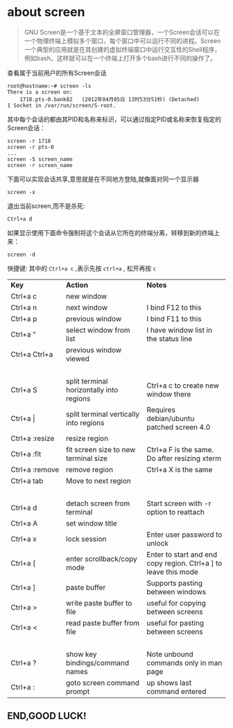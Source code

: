 about screen
=======================
    
> GNU Screen是一个基于文本的全屏窗口管理器，一个Screen会话可以在一个物理终端上模拟多个窗口，每个窗口中可以运行不同的进程。Screen一个典型的应用就是在其创建的虚拟终端窗口中运行交互性的Shell程序，例如bash，这样就可以在一个终端上打开多个bash进行不同的操作了。

查看属于当前用户的所有Screen会话

    root@hostname:~# screen -ls
    There is a screen on:
        1718.pts-0.bank82   (2012年04月05日 13时53分51秒) (Detached)
    1 Socket in /var/run/screen/S-root.

其中每个会话的都由其PID和名称来标识，可以通过指定PID或名称来恢复指定的Screen会话：

    screen -r 1718
    screen -r pts-0
    ...
    screen -S screen_name
    screen -r screen_name

下面可以实现会话共享,意思就是在不同地方登陆,就像面对同一个显示器

    screen -x

退出当前screen,而不是杀死:

    Ctrl+a d

如果显示使用下面命令强制将这个会话从它所在的终端分离，转移到新的终端上来：

    screen -d


快捷键: 其中的 `Ctrl+a c` ,表示先按 `ctrl+a` , 松开再按 `c`

<table>
<tr><td><b>Key</b></td><td><b>Action</b></td><td><b>Notes</b></td></tr>
  <tr><td nowrap>Ctrl+a c</td><td>new window</td><td>&nbsp;</td></tr>
  <tr><td nowrap>Ctrl+a n</td><td>next window</td><td>I bind F12 to this</td></tr>
  <tr><td nowrap>Ctrl+a p</td><td>previous window</td><td>I bind F11 to this</td></tr>
  <tr><td nowrap>Ctrl+a &quot;</td><td>select window from list</td><td>I have window list in the status line</td></tr>
  <tr><td nowrap>Ctrl+a Ctrl+a</td><td>previous window viewed</td><td>&nbsp;</td></tr>
<tr><td><b>&nbsp;</b></td><td>&nbsp;</td><td>&nbsp;</td></tr>
  <tr><td nowrap>Ctrl+a S</td><td>split terminal horizontally into regions</td><td>Ctrl+a c to create new window there</td></tr>
  <tr><td nowrap>Ctrl+a |</td><td>split terminal vertically into regions</td><td>Requires debian/ubuntu patched screen 4.0</td></tr>
  <tr><td nowrap>Ctrl+a :resize</td><td>resize region</td><td>&nbsp;</td></tr>
  <tr><td nowrap>Ctrl+a :fit</td><td>fit screen size to new terminal size</td><td>Ctrl+a F is the same. Do after resizing xterm</td></tr>
  <tr><td nowrap>Ctrl+a :remove</td><td>remove region</td><td>Ctrl+a X is the same</td></tr>
  <tr><td nowrap>Ctrl+a tab</td><td>Move to next region</td><td>&nbsp;</td></tr>
<tr><td><b>&nbsp;</b></td><td>&nbsp;</td><td>&nbsp;</td></tr>
  <tr><td nowrap>Ctrl+a d</td><td>detach screen from terminal</td><td>Start screen with -r option to reattach</td></tr>
  <tr><td nowrap>Ctrl+a A</td><td>set window title</td><td>&nbsp;</td></tr>
  <tr><td nowrap>Ctrl+a x</td><td>lock session</td><td>Enter user password to unlock</td></tr>
  <tr><td nowrap>Ctrl+a [</td><td>enter scrollback/copy mode</td><td>Enter to start and end copy region. Ctrl+a ] to leave this mode</td></tr>
  <tr><td nowrap>Ctrl+a ]</td><td>paste buffer</td><td>Supports pasting between windows</td></tr>
  <tr><td nowrap>Ctrl+a &gt;</td><td>write paste buffer to file</td><td>useful for copying between screens</td></tr>
  <tr><td nowrap>Ctrl+a &lt;</td><td>read paste buffer from file</td><td>useful for pasting between screens</td></tr>
<tr><td><b>&nbsp;</b></td><td>&nbsp;</td><td>&nbsp;</td></tr>
  <tr><td nowrap>Ctrl+a ?</td><td>show key bindings/command names</td><td>Note unbound commands only in man page</td></tr>
  <tr><td nowrap>Ctrl+a :</td><td>goto screen command prompt</td><td>up shows last command entered</td></tr>
</table>


END,GOOD LUCK!
--------------

